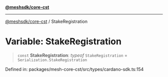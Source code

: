 [**@meshsdk/core-cst**](../README.md)

***

[@meshsdk/core-cst](../globals.md) / StakeRegistration

# Variable: StakeRegistration

> `const` **StakeRegistration**: *typeof* `StakeRegistration` = `Serialization.StakeRegistration`

Defined in: packages/mesh-core-cst/src/types/cardano-sdk.ts:154
